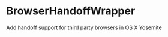 BrowserHandoffWrapper
=====================

Add handoff support for third party browsers in OS X Yosemite
